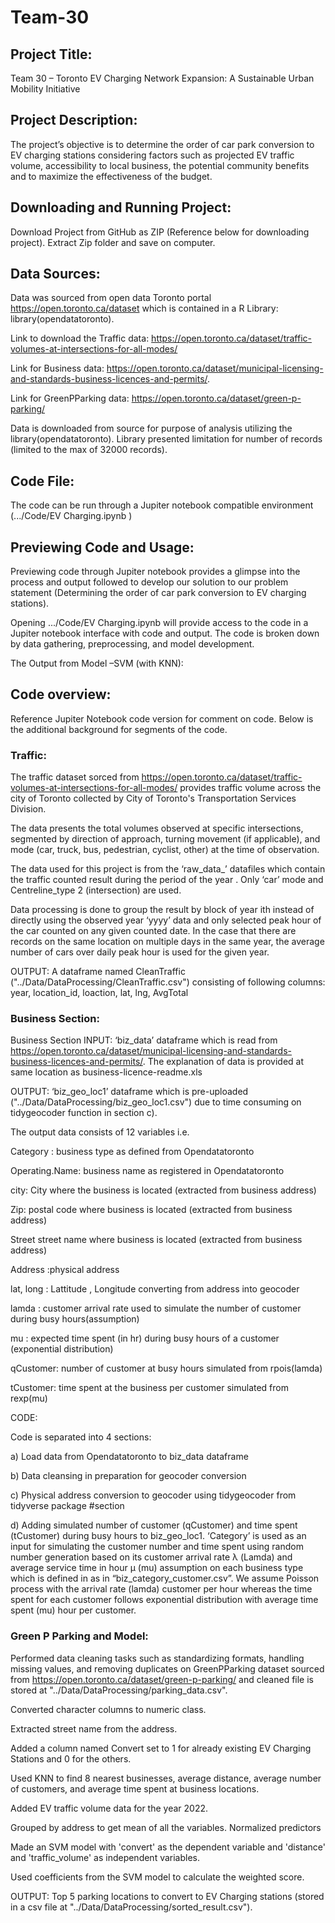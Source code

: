 # Team-30
## Project Title:  

Team 30 – Toronto EV Charging Network Expansion: A Sustainable Urban Mobility Initiative 

## Project Description: 

The project’s objective is to determine the order of car park conversion to EV charging stations considering factors such as projected EV traffic volume, accessibility to local business, the potential community benefits and to maximize the effectiveness of the budget.   

## Downloading and Running Project: 

Download Project from GitHub as ZIP (Reference below for downloading project). Extract Zip folder and save on computer. 

## Data Sources:  

Data was sourced from open data Toronto portal https://open.toronto.ca/dataset which is contained in a R Library: library(opendatatoronto). 

Link to download the Traffic data: https://open.toronto.ca/dataset/traffic-volumes-at-intersections-for-all-modes/ 

Link for Business data: https://open.toronto.ca/dataset/municipal-licensing-and-standards-business-licences-and-permits/.  

Link for GreenPParking data: https://open.toronto.ca/dataset/green-p-parking/

Data is downloaded from source for purpose of analysis utilizing the library(opendatatoronto). Library presented limitation for number of records (limited to the max of 32000 records). 


## Code File:  

The code can be run through a Jupiter notebook compatible environment (.../Code/EV Charging.ipynb ) 

## Previewing Code and Usage: 

Previewing code through Jupiter notebook provides a glimpse into the process and output followed to develop our solution to our problem statement (Determining the order of car park conversion to EV charging stations). 

Opening .../Code/EV Charging.ipynb will provide access to the code in a Jupiter notebook interface with code and output. The code is broken down by data gathering, preprocessing, and model development.  

The Output from Model –SVM (with KNN):  

 
## Code overview: 

Reference Jupiter Notebook code version for comment on code. Below is the additional background for segments of the code.  

### Traffic:
The traffic dataset sorced from https://open.toronto.ca/dataset/traffic-volumes-at-intersections-for-all-modes/ provides traffic volume across the city of Toronto collected by City of Toronto's Transportation Services Division.

The data presents the total volumes observed at specific intersections, segmented by direction of approach, turning movement (if applicable), and mode (car, truck, bus, pedestrian, cyclist, other) at the time of observation. 

The data used for this project is from the ‘raw_data_<yyyy-yyyy>’ datafiles which contain the traffic counted result during the period of the year <yyyy-yyyy>. Only ‘car’ mode and Centreline_type 2 (intersection) are used. 

 Data processing is done to group the result by block of year ith instead of directly using the observed year ‘yyyy’ data and only selected peak hour of the car counted on any given counted date. In the case that there are records on the same location on multiple days in the same year, the average number of cars over daily peak hour is used for the given year.

 OUTPUT:
 A dataframe named CleanTraffic ("../Data/DataProcessing/CleanTraffic.csv") consisting of following columns: year, location_id, loaction, lat, lng, AvgTotal

 
### Business Section:

Business Section INPUT: ‘biz_data’ dataframe which is read from https://open.toronto.ca/dataset/municipal-licensing-and-standards-business-licences-and-permits/. The explanation of data is provided at same location as business-licence-readme.xls  

OUTPUT: ‘biz_geo_loc1’ dataframe which is pre-uploaded ("../Data/DataProcessing/biz_geo_loc1.csv") due to time consuming on tidygeocoder function in section c).   

The output data consists of 12 variables i.e. 

Category : business type as defined from Opendatatoronto 

Operating.Name: business name as registered in Opendatatoronto 

city: City where the business is located (extracted from business address) 

Zip: postal code where business is located (extracted from business address) 

Street street name where business is located (extracted from business address) 

Address :physical address 

lat, long : Lattitude , Longitude converting from address into geocoder 

lamda : customer arrival rate used to simulate the number of customer during busy hours(assumption) 

mu : expected time spent (in hr) during busy hours of a customer (exponential distribution) 

qCustomer: number of customer at busy hours simulated from rpois(lamda) 

tCustomer: time spent at the business per customer simulated from rexp(mu) 

CODE:  

Code is separated into 4 sections:  

a) Load data from Opendatatoronto to biz_data dataframe  

b) Data cleansing in preparation for geocoder conversion  

c) Physical address conversion to geocoder using tidygeocoder from tidyverse package #section 

d) Adding simulated number of customer (qCustomer) and time spent (tCustomer) during busy hours to biz_geo_loc1. ‘Category’ is used as an input for simulating the customer number and time spent using random number generation based on its customer arrival rate λ (Lamda) and average service time in hour µ (mu) assumption on each business type which is defined in as in “biz_category_customer.csv”. We assume Poisson process with the arrival rate (lamda) customer per hour whereas the time spent for each customer follows exponential distribution with average time spent (mu) hour per customer.  

 
### Green P Parking and Model:

Performed data cleaning tasks such as standardizing formats, handling missing values, and removing duplicates on GreenPParking dataset sourced from https://open.toronto.ca/dataset/green-p-parking/ and cleaned file is stored at "../Data/DataProcessing/parking_data.csv". 

 Converted character columns to numeric class. 

 Extracted street name from the address.

 Added a column named Convert set to 1 for already existing EV Charging Stations and 0 for the others. 

 Used KNN to find 8 nearest businesses, average distance, average number of customers, and average time spent at business locations. 

 Added EV traffic volume data for the year 2022. 

 Grouped by address to get mean of all the variables. Normalized predictors 

 Made an SVM model with 'convert' as the dependent variable and 'distance' and 'traffic_volume' as independent variables. 

 Used coefficients from the SVM model to calculate the weighted score. 

 OUTPUT: Top 5 parking locations to convert to EV Charging stations (stored in a csv file at "../Data/DataProcessing/sorted_result.csv").

 
